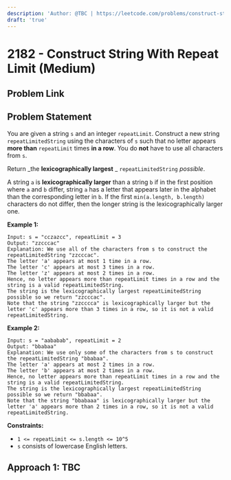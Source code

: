 ```yaml
---
description: 'Author: @TBC | https://leetcode.com/problems/construct-string-with-repeat-limit/'
draft: 'true'
---
```


# 2182 - Construct String With Repeat Limit (Medium)

## Problem Link

## Problem Statement

You are given a string `s` and an integer `repeatLimit`. Construct a new string `repeatLimitedString` using the characters of `s` such that no letter appears **more than** `repeatLimit` times **in a row**. You do **not** have to use all characters from `s`.

Return _the **lexicographically largest** _ `repeatLimitedString` _possible_.

A string `a` is **lexicographically larger** than a string `b` if in the first position where `a` and `b` differ, string `a` has a letter that appears later in the alphabet than the corresponding letter in `b`. If the first `min(a.length, b.length)` characters do not differ, then the longer string is the lexicographically larger one.

**Example 1:**

```
Input: s = "cczazcc", repeatLimit = 3
Output: "zzcccac"
Explanation: We use all of the characters from s to construct the repeatLimitedString "zzcccac".
The letter 'a' appears at most 1 time in a row.
The letter 'c' appears at most 3 times in a row.
The letter 'z' appears at most 2 times in a row.
Hence, no letter appears more than repeatLimit times in a row and the string is a valid repeatLimitedString.
The string is the lexicographically largest repeatLimitedString possible so we return "zzcccac".
Note that the string "zzcccca" is lexicographically larger but the letter 'c' appears more than 3 times in a row, so it is not a valid repeatLimitedString.
```

**Example 2:**

```
Input: s = "aababab", repeatLimit = 2
Output: "bbabaa"
Explanation: We use only some of the characters from s to construct the repeatLimitedString "bbabaa".
The letter 'a' appears at most 2 times in a row.
The letter 'b' appears at most 2 times in a row.
Hence, no letter appears more than repeatLimit times in a row and the string is a valid repeatLimitedString.
The string is the lexicographically largest repeatLimitedString possible so we return "bbabaa".
Note that the string "bbabaaa" is lexicographically larger but the letter 'a' appears more than 2 times in a row, so it is not a valid repeatLimitedString.
```

**Constraints:**

- `1 <= repeatLimit <= s.length <= 10^5`
- `s` consists of lowercase English letters.

## Approach 1: TBC
